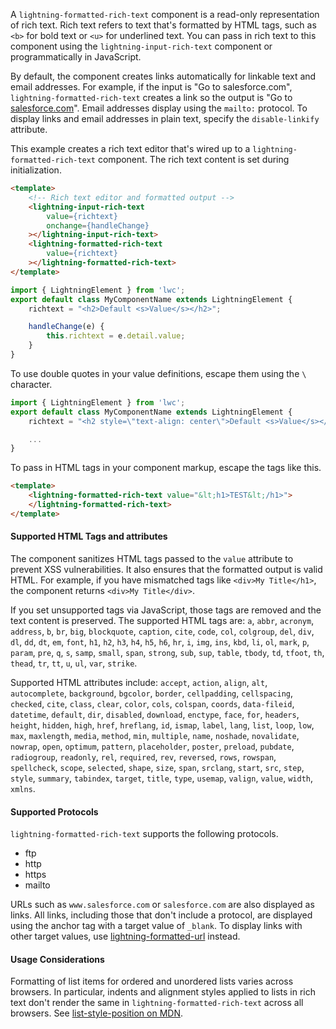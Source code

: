 A `lightning-formatted-rich-text` component is a read-only representation of
rich text. Rich text refers to text that's formatted by HTML tags, such as
`<b>` for bold text or `<u>` for underlined text. You can pass in rich text to
this component using the `lightning-input-rich-text` component or
programmatically in JavaScript.

By default, the component creates links automatically for linkable text and email addresses. For example, if the input is "Go to salesforce.com", `lightning-formatted-rich-text` creates a link so the output is "Go to [salesforce.com](https://www.salesforce.com/)". Email addresses display using the `mailto:` protocol.
To display links and email addresses in plain text, specify the `disable-linkify` attribute.

This example creates a rich text editor that's wired up to a
`lightning-formatted-rich-text` component. The rich text content is set during
initialization.

```html
<template>
    <!-- Rich text editor and formatted output -->
    <lightning-input-rich-text
        value={richtext}
        onchange={handleChange}
    ></lightning-input-rich-text>
    <lightning-formatted-rich-text
        value={richtext}
    ></lightning-formatted-rich-text>
</template>
```


```javascript
import { LightningElement } from 'lwc';
export default class MyComponentName extends LightningElement {
    richtext = "<h2>Default <s>Value</s></h2>";

    handleChange(e) {
        this.richtext = e.detail.value;
    }
}
```

To use double quotes in your value definitions, escape them using the `\`
character.

```javascript
import { LightningElement } from 'lwc';
export default class MyComponentName extends LightningElement {
    richtext = "<h2 style=\"text-align: center\">Default <s>Value</s></h2>";

    ...
}
```

To pass in HTML tags in your component markup, escape the tags like this.
```html
<template>
    <lightning-formatted-rich-text value="&lt;h1>TEST&lt;/h1>">
    </lightning-formatted-rich-text>
</template>
```

#### Supported HTML Tags and attributes

The component sanitizes HTML tags passed to the `value` attribute to prevent
XSS vulnerabilities. It also ensures that the formatted output is valid HTML.
For example, if you have mismatched tags like `<div>My Title</h1>`, the
component returns `<div>My Title</div>`.

If you set unsupported tags via JavaScript, those tags are
removed and the text content is preserved. The supported HTML tags are: `a`,
`abbr`, `acronym`, `address`, `b`, `br`, `big`, `blockquote`, `caption`,
`cite`, `code`, `col`, `colgroup`, `del`, `div`, `dl`, `dd`, `dt`, `em`,
`font`, `h1`, `h2`, `h3`, `h4`, `h5`, `h6`, `hr`, `i`, `img`, `ins`, `kbd`,
`li`, `ol`, `mark`, `p`, `param`, `pre`, `q`, `s`, `samp`, `small`, `span`, `strong`, `sub`, `sup`,
`table`, `tbody`, `td`, `tfoot`, `th`, `thead`, `tr`, `tt`, `u`, `ul`, `var`,
`strike`.

Supported HTML attributes include: `accept`, `action`, `align`, `alt`,
`autocomplete`, `background`, `bgcolor`, `border`, `cellpadding`,
`cellspacing`, `checked`, `cite`, `class`, `clear`, `color`, `cols`,
`colspan`, `coords`, `data-fileid`, `datetime`, `default`, `dir`, `disabled`,
`download`, `enctype`, `face`, `for`, `headers`, `height`, `hidden`, `high`,
`href`, `hreflang`, `id`, `ismap`, `label`, `lang`, `list`, `loop`, `low`,
`max`, `maxlength`, `media`, `method`, `min`, `multiple`, `name`, `noshade`,
`novalidate`, `nowrap`, `open`, `optimum`, `pattern`, `placeholder`, `poster`,
`preload`, `pubdate`, `radiogroup`, `readonly`, `rel`, `required`, `rev`,
`reversed`, `rows`, `rowspan`, `spellcheck`, `scope`, `selected`, `shape`,
`size`, `span`, `srclang`, `start`, `src`, `step`, `style`, `summary`,
`tabindex`, `target`, `title`, `type`, `usemap`, `valign`, `value`, `width`,
`xmlns`.

#### Supported Protocols

`lightning-formatted-rich-text` supports the following protocols.
 * ftp
 * http
 * https
 * mailto

URLs such as `www.salesforce.com` or `salesforce.com` are also displayed as links. All links, including those that don't include a protocol, are displayed using the anchor tag with a target value of `_blank`. To display links with other target values, use [lightning-formatted-url](bundle/lightning-formatted-url/) instead.

#### Usage Considerations

Formatting of list items for ordered and unordered lists varies across browsers. In particular, indents and alignment styles applied to lists in rich text don't render the same in `lightning-formatted-rich-text` across all browsers. See [list-style-position on MDN](https://developer.mozilla.org/en-US/docs/Web/CSS/list-style-position).
